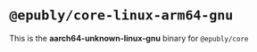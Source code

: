 # `@epubly/core-linux-arm64-gnu`

This is the **aarch64-unknown-linux-gnu** binary for `@epubly/core`
